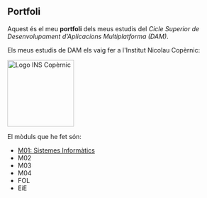 ## Portfoli 

Aquest és el meu **portfoli** dels meus estudis del *Cicle Superior de Desenvolupament d'Aplicacions Multiplatforma (DAM)*.

Els meus estudis de DAM els vaig fer a l'Institut Nicolau Copèrnic:

<img src="https://copernic.cat/images/logos/logo-header.png" width="150" alt="Logo INS Copèrnic">

El mòduls que he fet són:
- [M01: Sistemes Informàtics](https://github.com/robertoferrero/Portfoli_/tree/main/Moduls/M01-SistemesInformatics)
- M02
- M03
- M04
- FOL
- EiE


